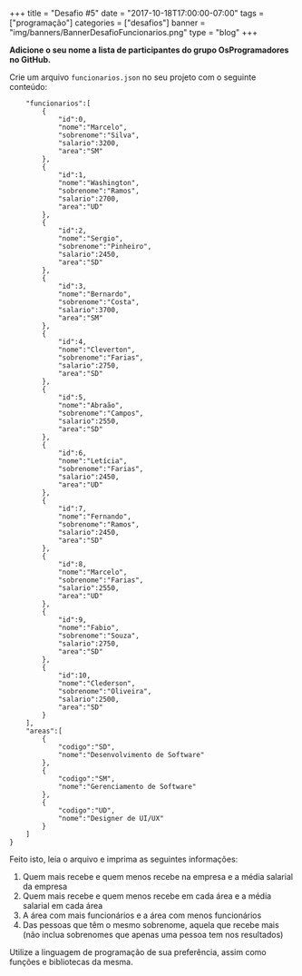 +++
title = "Desafio #5"
date = "2017-10-18T17:00:00-07:00"
tags = ["programação"]
categories = ["desafios"]
banner = "img/banners/BannerDesafioFuncionarios.png"
type = "blog"
+++

**Adicione o seu nome a lista de participantes do grupo OsProgramadores no GitHub.**

Crie um arquivo `funcionarios.json` no seu projeto com o seguinte conteúdo:

```{
    "funcionarios":[
        {
            "id":0,
            "nome":"Marcelo",
            "sobrenome":"Silva",
            "salario":3200,
            "area":"SM"
        },
        {
            "id":1,
            "nome":"Washington",
            "sobrenome":"Ramos",
            "salario":2700,
            "area":"UD"
        },
        {
            "id":2,
            "nome":"Sergio",
            "sobrenome":"Pinheiro",
            "salario":2450,
            "area":"SD"
        },
        {
            "id":3,
            "nome":"Bernardo",
            "sobrenome":"Costa",
            "salario":3700,
            "area":"SM"
        },
        {
            "id":4,
            "nome":"Cleverton",
            "sobrenome":"Farias",
            "salario":2750,
            "area":"SD"
        },
        {
            "id":5,
            "nome":"Abraão",
            "sobrenome":"Campos",
            "salario":2550,
            "area":"SD"
        },
        {
            "id":6,
            "nome":"Letícia",
            "sobrenome":"Farias",
            "salario":2450,
            "area":"UD"
        },
        {
            "id":7,
            "nome":"Fernando",
            "sobrenome":"Ramos",
            "salario":2450,
            "area":"SD"
        },
        {
            "id":8,
            "nome":"Marcelo",
            "sobrenome":"Farias",
            "salario":2550,
            "area":"UD"
        },
        {
            "id":9,
            "nome":"Fabio",
            "sobrenome":"Souza",
            "salario":2750,
            "area":"SD"
        },
        {
            "id":10,
            "nome":"Clederson",
            "sobrenome":"Oliveira",
            "salario":2500,
            "area":"SD"
        }
    ],
    "areas":[
        {
            "codigo":"SD",
            "nome":"Desenvolvimento de Software"
        },
        {
            "codigo":"SM",
            "nome":"Gerenciamento de Software"
        },
        {
            "codigo":"UD",
            "nome":"Designer de UI/UX"
        }
    ]
}
```

Feito isto, leia o arquivo e imprima as seguintes informações:

1. Quem mais recebe e quem menos recebe na empresa e a média salarial da empresa
2. Quem mais recebe e quem menos recebe em cada área e a média salarial em cada área
3. A área com mais funcionários e a área com menos funcionários
4. Das pessoas que têm o mesmo sobrenome, aquela que recebe mais (não inclua sobrenomes que apenas uma pessoa tem nos resultados)

Utilize a linguagem de programação de sua preferência, assim como funções e bibliotecas da mesma.